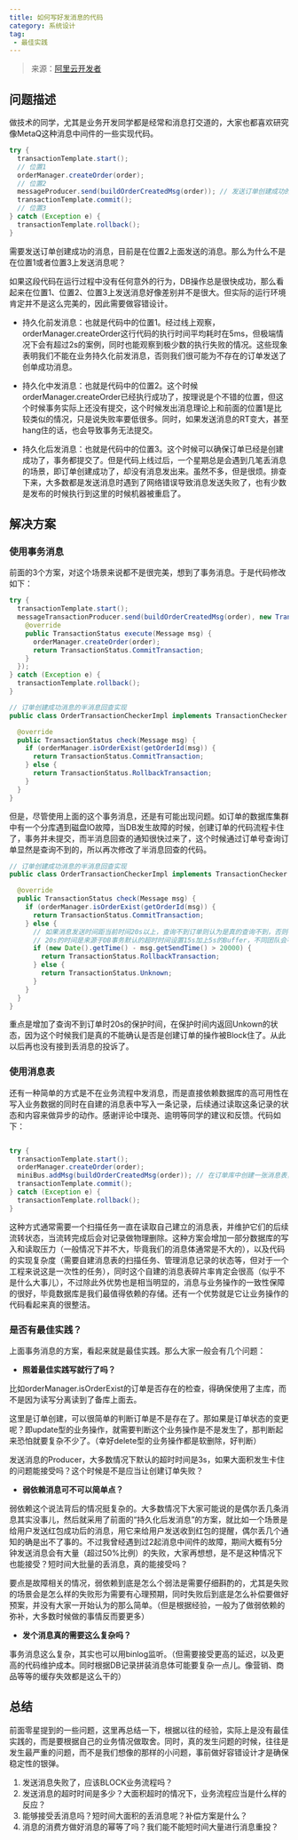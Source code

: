 ```yaml
---
title: 如何写好发消息的代码
category: 系统设计
tag:
 - 最佳实践
---
```




> 来源：[阿里云开发者](https://mp.weixin.qq.com/s/_bYjQd3BCIT3w1N0cMWlCw)

## 问题描述

做技术的同学，尤其是业务开发同学都是经常和消息打交道的，大家也都喜欢研究像MetaQ这种消息中间件的一些实现代码。

```java
try {
  transactionTemplate.start();
  // 位置1
  orderManager.createOrder(order);
  // 位置2
  messageProducer.send(buildOrderCreatedMsg(order)); // 发送订单创建成功的消息。
  transactionTemplate.commit();
  // 位置3
} catch (Exception e) {
  transactionTemplate.rollback();
}
```

需要发送订单创建成功的消息，目前是在位置2上面发送的消息。那么为什么不是在位置1或者位置3上发送消息呢？



如果这段代码在运行过程中没有任何意外的行为，DB操作总是很快成功，那么看起来在位置1、位置2、位置3上发送消息好像差别并不是很大。但实际的运行环境肯定并不是这么完美的，因此需要做容错设计。

- 持久化前发消息：也就是代码中的位置1。经过线上观察，orderManager.createOrder这行代码的执行时间平均耗时在5ms，但极端情况下会有超过2s的案例，同时也能观察到极少数的执行失败的情况。这些现象表明我们不能在业务持久化前发消息，否则我们很可能为不存在的订单发送了创单成功消息。

- 持久化中发消息：也就是代码中的位置2。这个时候orderManager.createOrder已经执行成功了，按理说是个不错的位置，但这个时候事务实际上还没有提交，这个时候发出消息理论上和前面的位置1是比较类似的情况，只是说失败率要低很多。同时，如果发送消息的RT变大，甚至hang住的话，也会导致事务无法提交。

- 持久化后发消息：也就是代码中的位置3。这个时候可以确保订单已经是创建成功了，事务都提交了。但是代码上线过后，一个星期总是会遇到几笔丢消息的场景，即订单创建成功了，却没有消息发出来。虽然不多，但是很烦。排查下来，大多数都是发送消息时遇到了网络错误导致消息发送失败了，也有少数是发布的时候执行到这里的时候机器被重启了。



## 解决方案

### 使用事务消息

前面的3个方案，对这个场景来说都不是很完美，想到了事务消息。于是代码修改如下：

```java
try {
  transactionTemplate.start();
  messageTransactionProducer.send(buildOrderCreatedMsg(order), new TransactionExecutor(transactionTemplate){
    @override
    public TransactionStatus execute(Message msg) {
      orderManager.createOrder(order);
      return TransactionStatus.CommitTransaction;
    }
  });
} catch (Exception e) {
  transactionTemplate.rollback();
}

// 订单创建成功消息的半消息回查实现
public class OrderTransactionCheckerImpl implements TransactionChecker {

  @override
  public TransactionStatus check(Message msg) {
    if (orderManager.isOrderExist(getOrderId(msg)) {
      return TransactionStatus.CommitTransaction;
    } else {
      return TransactionStatus.RollbackTransaction;
    }
  }
}
```

但是，尽管使用上面的这个事务消息，还是有可能出现问题。如订单的数据库集群中有一个分库遇到磁盘IO故障，当DB发生故障的时候，创建订单的代码流程卡住了，事务并未提交，而半消息回查的通知很快过来了，这个时候通过订单号查询订单显然是查询不到的，所以再次修改了半消息回查的代码。

```java
// 订单创建成功消息的半消息回查实现
public class OrderTransactionCheckerImpl implements TransactionChecker {

  @override
  public TransactionStatus check(Message msg) {
    if (orderManager.isOrderExist(getOrderId(msg)) {
      return TransactionStatus.CommitTransaction;
    } else {
      // 如果消息发送时间距当前时间20s以上，查询不到订单则认为是真的查询不到，否则有可能是创单的事务还未提交
      // 20s的时间是来源于DB事务默认的超时时间设置15s加上5s的Buffer，不同团队会不同，这个值不能照搬
      if (new Date().getTime() - msg.getSendTime() > 20000) {
        return TransactionStatus.RollbackTransaction;
      } else {
        return TransactionStatus.Unknown;
      }
    }
  }
}
```

重点是增加了查询不到订单时20s的保护时间，在保护时间内返回Unkown的状态，因为这个时候我们是真的不能确认是否是创建订单的操作被Block住了。从此以后再也没有接到丢消息的投诉了。

### 使用消息表

还有一种简单的方式是不在业务流程中发消息，而是直接依赖数据库的高可用性在写入业务数据的同时在自建的消息表中写入一条记录，后续通过读取这条记录的状态和内容来做异步的动作。感谢评论中璞尧、逾明等同学的建议和反馈。代码如下：

```java

try {
  transactionTemplate.start();
  orderManager.createOrder(order);
  miniBus.addMsg(buildOrderCreatedMsg(order)); // 在订单库中创建一张消息表，这里实际的动作是在这个消息表中写入一条记录。因为消息表和订单表存在于同一个数据库中，这里巧妙的利用了数据的事务特性。
  transactionTemplate.commit();
} catch (Exception e) {
  transactionTemplate.rollback();
}
```

这种方式通常需要一个扫描任务一直在读取自己建立的消息表，并维护它们的后续流转状态，当流转完成后会对记录做物理删除。这种方案会增加一部分数据库的写入和读取压力（一般情况下并不大，毕竟我们的消息体通常是不大的），以及代码的实现复杂度（需要自建消息表的扫描任务、管理消息记录的状态等，但对于一个工程来说这是一次性的任务），同时这个自建的消息表碎片率肯定会很高（似乎不是什么大事儿），不过除此外优势也是相当明显的，消息与业务操作的一致性保障的很好，毕竟数据库是我们最值得依赖的存储。还有一个优势就是它让业务操作的代码看起来真的很整洁。



### 是否有最佳实践？

上面事务消息的方案，看起来就是最佳实践。那么大家一般会有几个问题：

- **照着最佳实践写就行了吗？**

比如orderManager.isOrderExist的订单是否存在的检查，得确保使用了主库，而不是因为读写分离读到了备库上面去。

这里是订单创建，可以很简单的判断订单是不是存在了。那如果是订单状态的变更呢？即update型的业务操作，就需要判断这个业务操作是不是发生了，那判断起来恐怕就要复杂不少了。（幸好delete型的业务操作都是软删除，好判断）

发送消息的Producer，大多数情况下默认的超时时间是3s，如果大面积发生卡住的问题能接受吗？这个时候是不是应当让创建订单失败？

- **弱依赖消息可不可以简单点？**

弱依赖这个说法背后的情况挺复杂的。大多数情况下大家可能说的是偶尔丢几条消息其实没事儿，然后就采用了前面的“持久化后发消息”的方案，就比如一个场景是给用户发送红包成功后的消息，用它来给用户发送收到红包的提醒，偶尔丢几个通知的确是出不了事的。不过我曾经遇到过2起消息中间件的故障，期间大概有5分钟发送消息会有大量（超过50%比例）的失败，大家再想想，是不是这种情况下也能接受？短时间大批量的丢消息，真的能接受吗？

要点是故障相关的情况，弱依赖到底是怎么个弱法是需要仔细斟酌的，尤其是失败的场景会是怎么样的失败形为需要有心理预期，同时失败后到底是怎么补偿要做好预案，并没有大家一开始认为的那么简单。（但是根据经验，一般为了做弱依赖的弥补，大多数时候做的事情反而要更多）

- **发个消息真的需要这么复杂吗？**

事务消息这么复杂，其实也可以用binlog监听。（但需要接受更高的延迟，以及更高的代码维护成本。同时根据DB记录拼装消息体可能要复杂一点儿。像营销、商品等等的缓存失效都是这么干的）



## 总结

前面零星提到的一些问题，这里再总结一下，根据以往的经验，实际上是没有最佳实践的，而是要根据自己的业务情况做取舍。同时，真的发生问题的时候，往往是发生最严重的问题，而不是我们想像的那样的小问题，事前做好容错设计才是确保稳定性的银弹。

1. 发送消息失败了，应该BLOCK业务流程吗？
2. 发送消息的超时时间是多少？大面积超时的情况下，业务流程应当是什么样的反应？
3. 能够接受丢消息吗？短时间大面积的丢消息呢？补偿方案是什么？
4. 消息的消费方做好消息的幂等了吗？我们能不能短时间大量进行消息重投？



<!-- @include: @article-footer.snippet.md -->     

